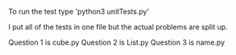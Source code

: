 To run the test type 'python3 unitTests.py'

I put all of the tests in one file but the actual problems are split up.

Question 1 is cube.py
Question 2 is List.py
Question 3 is name.py
